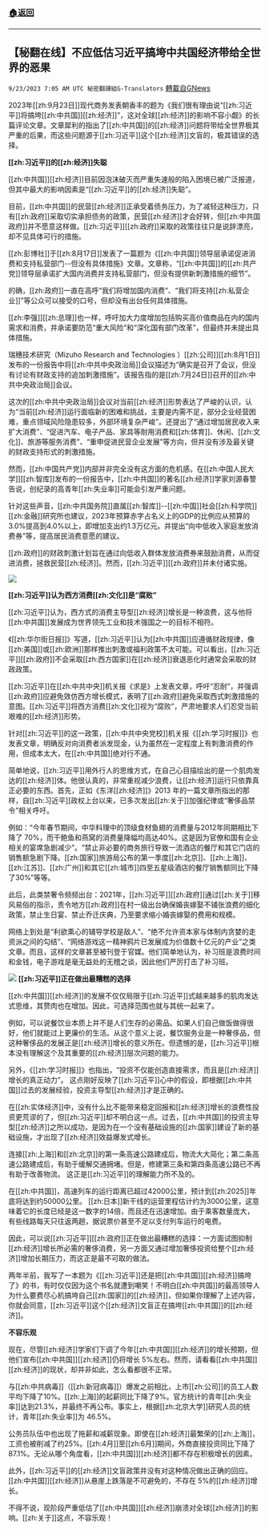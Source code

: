 ###  [:house:返回](README.md)
---


## 【秘翻在线】不应低估习近平搞垮中共国经济带给全世界的恶果
`9/23/2023 7:05 AM UTC 秘密翻譯組G-Translators` [轉載自GNews](https://gnews.org/articles/1729669)

2023年[[zh:9月23日]]现代商务发表朝香丰的题为《我们很有理由说“[[zh:习近平]]将搞垮[[zh:中共国]][[zh:经济]]”，这对全球[[zh:经济]]的影响不容小觑》的长篇评论文章。文章犀利的指出了[[zh:中共国]]的[[zh:经济]]问题将带给全世界极其严重的后果，而这些问题源于[[zh:习近平]]这个[[zh:经济]]文盲的，极其错误的选择。

**[[zh:习近平]]的[[zh:经济]]失聪**

[[zh:中共国]][[zh:经济]]目前因泡沫破灭而严重失速般的陷入困境已被广泛报道，但其中最大的影响因素是“[[zh:习近平]]的[[zh:经济]]失聪”。

目前，[[zh:中共国]]的民营[[zh:经济]]正承受着债务压力，为了减轻这种压力，只有[[zh:政府]]采取切实承担债务的政策，民营[[zh:经济]]才会好转，但[[zh:中共国政府]]并不愿意这样做。[[zh:习近平]][[zh:政府]]采取的政策往往只是说辞漂亮，却不见具体可行的措施。

[[zh:彭博社]]于[[zh:8月17日]]发表了一篇题为《[[zh:中共国]]领导层承诺促进消费和支持私营部门\--但没有具体措施》文章。文章称，“[[zh:中共国]]的[[zh:共产党]]领导层承诺扩大国内消费并支持私营部门，但没有提供新刺激措施的细节”。

的确，[[zh:政府]]一直在高呼“我们将增加国内消费”、“我们将支持[[zh:私营企业]]”等公众可以接受的口号，但却没有出台任何具体措施。

[[zh:李强]][[zh:总理]]也一样，呼吁加大力度增加包括购买高价值商品在内的国内需求和消费，并承诺要防范“重大风险”和“深化国有部门改革”，但最终并未提出具体措施。

瑞穗技术研究（Mizuho Research and Technologies ）[[zh:公司]][[zh:8月1日]]发布的一份报告中将[[zh:中共中央政治局]]会议描述为“确实是召开了会议，但没有讨论有财政支持的追加刺激措施”。该报告指的是[[zh:7月24日]]召开的[[zh:中共中央政治局]]会议。

这次的[[zh:中共中央政治局]]会议对当前[[zh:经济]]形势表达了严峻的认识，认为“当前[[zh:经济]]运行面临新的困难和挑战，主要是内需不足，部分企业经营困难，重点领域风险隐患较多，外部环境复杂严峻”。还提出了“通过增加居民收入来扩大消费”、“促进汽车、电子产品、家具等耐用消费和[[zh:体育]]、休闲、[[zh:文化]]、旅游等服务消费”、“重申促进民营企业发展”等方向，但并没有涉及最关键的财政支持形式的刺激措施。

然而，[[zh:中国共产党]]内部并非完全没有这方面的危机感。在[[zh:中国人民大学]][[zh:智库]]发布的一份报告中，[[zh:中共国]]的著名[[zh:经济]]学家刘源春警告说，创纪录的高青年[[zh:失业率]]可能会引发严重问题。

针对这些声音，[[zh:中共国务院]]直属[[zh:智库]]\--[[zh:中国]]社会[[zh:科学院]][[zh:金融]]研究所也建议，2023年预算赤字占名义上的GDP的比例应从预算的3.0%提高到4.0%以上，即增加支出约1.3万亿元。并提出“向中低收入家庭发放消费券”等，提高居民消费意愿的建议。

[[zh:政府]]的财政刺激计划旨在通过向低收入群体发放消费券来鼓励消费，从而促进消费，拯救民营[[zh:经济]]。然而，[[zh:习近平]][[zh:政府]]并未付诸实施。

![](https://i.imgur.com/JoK6C9c.jpg)

**[[zh:习近平]]认为西方消费[[zh:文化]]是“腐败”**

[[zh:习近平]]认为，西方式的消费主导型[[zh:经济]]增长是一种浪费，这与他将[[zh:中共国]]发展成为世界领先工业和技术强国之一的目标不相符。

《[[zh:华尔街日报]]》写道，[[zh:习近平]]认为[[zh:中共国]]应遵循财政规律，像[[zh:美国]]或[[zh:欧洲]]那样推出刺激或福利政策不太可能。可以看出，[[zh:习近平]][[zh:政府]]不会采取[[zh:西方国家]]在[[zh:经济]]衰退恶化时通常会采取的财政政策。

[[zh:习近平]]在[[zh:中共中央]]机关报《求是》上发表文章，呼吁“忍耐”，并强调[[zh:政府]]应避免效仿西方增长模式，表明了[[zh:政府]]避免采取西式刺激措施的意图。[[zh:习近平]]将西方消费[[zh:文化]]视为“腐败”，严肃地要求人们忍受当前艰难的[[zh:经济]]形势。

针对[[zh:习近平]]的这一政策，[[zh:中共中央党校]]机关报《[[zh:学习时报]]》也发表文章，明确反对向消费者派发现金，认为虽然在一定程度上有刺激消费的作用，但成本太大，在[[zh:中共国]]绝对行不通。

简单地说，[[zh:习近平]]用外行人的思维方式，在自己心目描绘出的是一个肌肉发达的[[zh:经济]]体。他很认真的，非常重视减少浪费，让[[zh:经济]]运行只依靠真正必要的东西。首先，正如《东洋[[zh:经济]]》2013 年的一篇文章所指出的那样，自[[zh:习近平]]政权上台以来，已多次发出[[zh:关于]]加强纪律或“奢侈品禁令”相关呼吁。

例如：“今年春节期间，中华料理中的顶级食材鱼翅的消费量与2012年同期相比下降了 70%，而干鲍鱼和燕窝的消费量降幅均高达40%。这是因为官僚和国有企业相关的宴席急剧减少”。“禁止非必要的商务旅行导致一流酒店的餐厅和其它门店的销售额急剧下降。[[zh:国家]]旅游局公布的第一季度[[zh:北京]]、[[zh:上海]]、[[zh:江苏]]、[[zh:广州]]和其它[[zh:城市]]四至五星级酒店的餐厅销售额同比下降了30%”等等。

此后，此类禁奢令频频出台：2021年，[[zh:习近平]][[zh:政府]]通过[[zh:关于]]移风易俗的指示，责令地方[[zh:政府]]在村一级出台确保婚丧嫁娶不铺张浪费的细化政策，禁止生日宴、禁止乔迁庆典，乃至要求缩小婚丧嫁娶的费用和规模。

网络上到处是“利欲熏心的辅导学校是敌人”、“绝不允许资本家与体制内贪婪的走资派之间的勾结”、“网络游戏这一精神鸦片已发展成为价值数十亿元的产业”之类文章。而且，这样的文章甚至被刊登于官媒。他们简单地认为，补习班是浪费时间和金钱，电子游戏是毫无益处的无稽之谈，因此他们严厉打击了补习班。

![](https://i.imgur.com/OGuqbNw.jpg)
**[[zh:习近平]]正在做出最糟糕的选择**

[[zh:中共国]][[zh:经济]]的发展不仅仅局限于[[zh:习近平]]式越来越多的肌肉发达式思维，其赘肉也在增加。因此，可选择范围也就与其统一起来了。

例如，可以说餐饮业本质上并不是人们生存的必需品。如果人们自己做饭做得很好，他们就能过上更廉价的生活。从这个意义上说，餐饮服务业是一种奢侈品，但这种奢侈品的发展正是[[zh:经济]]增长的意义所在。但遗憾的是，[[zh:习近平]]根本没有理解这个及其重要的[[zh:经济]]层次问题的能力。

另外，《[[zh:学习时报]]》也指出，“投资不仅能创造直接需求，而且是[[zh:经济]]增长的真正动力”。 这点刚好反映了[[zh:习近平]]心中的假设，即根据[[zh:中共国]]过去的发展经验，投资主导型[[zh:经济]]才是正确的。

在[[zh:实体经济]]中，没有什么比不能带来稳定回报和[[zh:经济]]增长的浪费性投资更荒谬的了，但[[zh:习近平]]却不明白这一点。过去，[[zh:中共国]]的投资主导型[[zh:经济]]之所以成功，是因为在一个没有基础设施的[[zh:国家]]建设了新的基础设施，才出现了[[zh:经济]]效益爆发式增长。

连接[[zh:上海]]和[[zh:北京]]的第一条高速公路建成后，物流大大简化；第二条高速公路建成后，有助于缓解交通拥堵。但是，修建第三条和第四条高速公路已不再有助于改善物流。 这正是[[zh:习近平]]的理解能力所不及的。

在[[zh:中共国]]，高速列车的运行距离已超过42000公里，预计到[[zh:2025]]年底将达到约50000公里。 [[zh:日本]]新干线的运营里程估计约为3000公里，这意味着它的长度已经是这一数字的14倍，而且还在迅速增加。由于乘客数量庞大，有些线路每天只往返两趟，据说票价甚至不足以支付列车运行的电费。

因此，可以说[[zh:习近平]][[zh:政府]]正在做出最糟糕的选择：一方面试图抑制[[zh:经济]]增长所必需的奢侈消费，另一方面又通过增加奢侈投资给整个[[zh:经济]]增加长期压力，而这正是最不可取的做法。

两年半前，我写了一本题为《[[zh:习近平]]还是把[[zh:中共国]][[zh:经济]]搞垮了》的书，有时仅仅因为这个书名就遭到嘲笑！不明白[[zh:中共国]]的最高领导人为什么要费尽心机搞垮自己[[zh:国家]]的[[zh:经济]]，但如果你理解了上述内容，你就会同意，[[zh:习近平]]这个[[zh:经济]]文盲正在搞垮[[zh:中共国]]的[[zh:经济]]。

**不容乐观**

现在，尽管[[zh:经济]]学家们下调了今年[[zh:中共国]][[zh:经济]]的增长预期，但他们宣布[[zh:中共国]][[zh:经济]]仍将增长 5%左右。然而，请看看[[zh:中共国]][[zh:经济]]的现状，却并非如此，怎么看都很不正常。

与[[zh:中共病毒]]（[[zh:新冠病毒]]）爆发之前相比，上市[[zh:公司]]的员工人数平均下降了10%。[[zh:上海]]的起薪同比下降了9%。官方统计的青年[[zh:失业率]]达到21.3%，并最终不再公布。事实上，根据[[zh:北京大学]]研究人员的统计，青年[[zh:失业率]]为 46.5%。

公务员队伍中也出现了拖薪和减薪现象。即使在[[zh:经济]]最繁荣的[[zh:上海]]，工资也被削减了约25%。[[zh:4月]]至[[zh:6月]]期间，外商直接投资同比下降了87.1%。无论从哪个角度看，[[zh:中共国]][[zh:经济]]都不存在积极增长的因素。

此外，[[zh:习近平]]的[[zh:经济]]文盲政策并没有对这种情况做出正确的回应。[[zh:中共国]][[zh:经济]]从悬崖上跌落是不可避免的，不存在 5%的[[zh:经济]]增长。

不得不说，现阶段严重低估了[[zh:中共国]][[zh:经济]]崩溃对全球[[zh:经济]]的影响。[[zh:关于]]这点，不容乐观！
